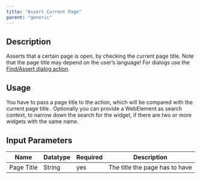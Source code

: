 ```yaml
---
title: "Assert Current Page"
parent: "generic"
---
```

## Description

Asserts that a certain page is open, by checking the current page title. Note that the page title may depend on the user’s language! For dialogs use the [Find/Assert dialog action](findassert-dialog).

## Usage

You have to pass a page title to the action, which will be compared with the current page title .
Optionally you can provide a WebElement as search context, to narrow down the search for the widget, if there are two or more widgets with the same name.    

## Input Parameters

Name | Datatype | Required| Description
--- | --- | --- | ---
Page Title | String | yes | The title the page has to have
